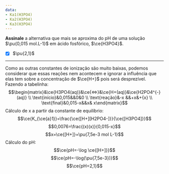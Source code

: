 ```yaml
---
data:
- Ka1(H3PO4)
- Ka2(H3PO4)
- Ka3(H3PO4)
---
```


**Assinale** a alternativa que mais se aproxima do pH de uma solução $\pu{0,015 mol.L-1}$ em ácido fosfórico, $\ce{H3PO4}$.

- [x] $\pu{2,1}$

---

Como as outras constantes de ionização são muito baixas, podemos considerar que essas reações nem acontecem e ignorar a influência que elas tem sobre a concentração de $\ce{H+}$ pois será desprezível.
Fazendo a tabelinha:
$$\begin{matrix}&\ce{H3PO4(aq)}&\ce{<=>}&\ce{H+(aq)}&\ce{H2PO4^{-}(aq)} \\ \text{início}&0,015&&0&0 \\ \text{reação}&-x &&+x&+{x}  \\ \text{final}&0,015-x&&x& x\end{matrix}$$
Cálculo de x a partir da constante de equilíbrio:
$$\ce{K_{\ce{a}1}}=\frac{\ce{[H+][H2PO4-]}}{\ce{[H3PO4]}}$$
$$0,0076=\frac{(x)(x)}{0,015-x}$$
$$x=\ce{[H+]}=\pu{7,5e-3 mol L-1}$$
Cálculo do pH:
$$\ce{pH=-\log \ce{[H+]}}$$
$$\ce{pH=-\log(\pu{7,5e-3})}$$
$$\ce{pH=2,1}$$
